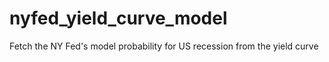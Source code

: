 # nyfed_yield_curve_model
Fetch the NY Fed's model probability for US recession from the yield curve